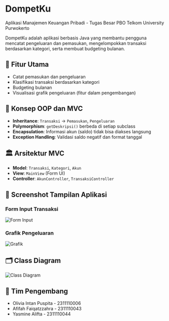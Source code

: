 # DompetKu 
Aplikasi Manajemen Keuangan Pribadi - Tugas Besar PBO Telkom University Purwokerto

DompetKu adalah aplikasi berbasis Java yang membantu pengguna mencatat pengeluaran dan pemasukan, mengelompokkan transaksi berdasarkan kategori, serta membuat budgeting bulanan.

## 🎯 Fitur Utama
- Catat pemasukan dan pengeluaran
- Klasifikasi transaksi berdasarkan kategori
- Budgeting bulanan
- Visualisasi grafik pengeluaran (fitur dalam pengembangan)

## 🔧 Konsep OOP dan MVC
- **Inheritance**: `Transaksi` → `Pemasukan`, `Pengeluaran`
- **Polymorphism**: `getDeskripsi()` berbeda di setiap subclass
- **Encapsulation**: Informasi akun (saldo) tidak bisa diakses langsung
- **Exception Handling**: Validasi saldo negatif dan format tanggal

## 🏛️ Arsitektur MVC
- **Model**: `Transaksi`, `Kategori`, `Akun`
- **View**: `MainView` (Form UI)
- **Controller**: `AkunController`, `TransaksiController`

## 📸 Screenshot Tampilan Aplikasi

### Form Input Transaksi
![Form Input](screenshots/form_transaksi.png)

### Grafik Pengeluaran
![Grafik](screenshots/grafik_pengeluaran.png)

## 🗂️ Class Diagram
![Class Diagram](class_diagram.png)

## 👥 Tim Pengembang
- Olivia Intan Puspita - 2311110006
- Afifah Faiqatzzahra - 2311110043
- Yasmine Alifta - 2311110044

